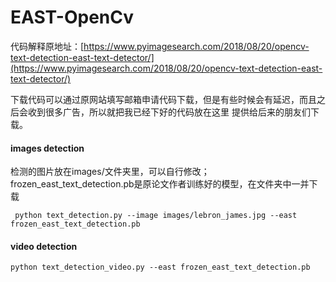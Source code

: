 # EAST-OpenCv
 
 代码解释原地址：[https://www.pyimagesearch.com/2018/08/20/opencv-text-detection-east-text-detector/](https://www.pyimagesearch.com/2018/08/20/opencv-text-detection-east-text-detector/)
 
 下载代码可以通过原网站填写邮箱申请代码下载，但是有些时候会有延迟，而且之后会收到很多广告，所以就把我已经下好的代码放在这里
 提供给后来的朋友们下载。
 
 #### images detection
 检测的图片放在images/文件夹里，可以自行修改； 
 frozen_east_text_detection.pb是原论文作者训练好的模型，在文件夹中一并下载
````
 python text_detection.py --image images/lebron_james.jpg --east frozen_east_text_detection.pb
````

#### video detection
 ````
 python text_detection_video.py --east frozen_east_text_detection.pb
 ````
